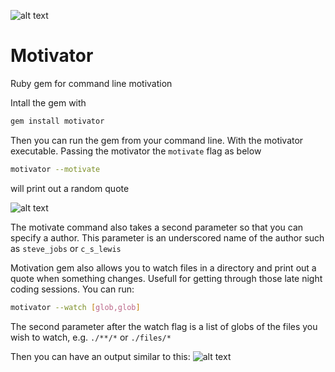 ![alt text](https://travis-ci.org/hugorut/motivation.svg?branch=master "build status")
# Motivator
Ruby gem for command line motivation

Intall the gem with
```sh
gem install motivator
```

Then you can run the gem from your command line. With the motivator executable. Passing the motivator the `motivate` flag as below

```sh
motivator --motivate
```

will print out a random quote

![alt text](http://s8.postimg.org/bfhgxz611/Screen_Shot_2015_12_24_at_11_04_42.png "quote")

The motivate command also takes a second parameter so that you can specify a author. This parameter is an underscored name of the author such as `steve_jobs` or `c_s_lewis`

Motivation gem also allows you to watch files in a directory and print out a quote when something changes. Usefull for getting through those late night coding sessions. You can run:

```sh
motivator --watch [glob,glob]
```
The second parameter after the watch flag is a list of globs of the files you wish to watch, e.g. `./**/*` or `./files/*`

Then you can have an output similar to this:
![alt text](http://s13.postimg.org/4edzmqguf/ezgif_com_resize.gif "watching")